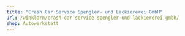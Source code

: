 ```yaml
---
title: "Crash Car Service Spengler- und Lackiererei GmbH"
url: /winklarn/crash-car-service-spengler-und-lackiererei-gmbh/
shop: Autowerkstatt
---
```

